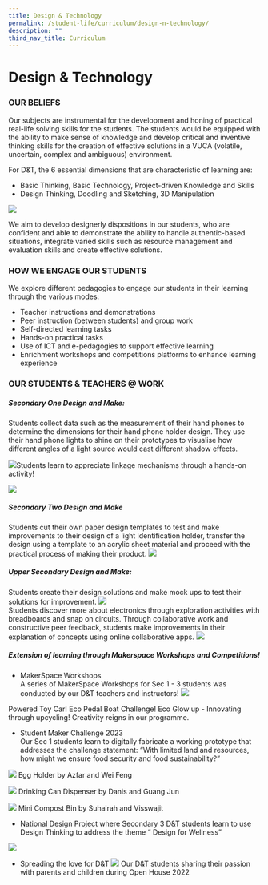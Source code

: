 ```yaml
---
title: Design & Technology
permalink: /student-life/curriculum/design-n-technology/
description: ""
third_nav_title: Curriculum
---
```

# **Design &amp; Technology**

### OUR BELIEFS

Our subjects are instrumental for the development and honing of practical real-life solving skills for the students. The students would be equipped with the ability to make sense of knowledge and develop critical and inventive thinking skills for the creation of effective solutions in a VUCA (volatile, uncertain, complex and ambiguous) environment.

For&nbsp;D&amp;T, the 6 essential dimensions that are characteristic of learning are:

*   Basic Thinking, Basic Technology, Project-driven Knowledge and Skills
*   Design Thinking, Doodling and Sketching, 3D Manipulation

![](/images/Design&Techology2023/picture1.png)

We aim to develop designerly dispositions in our students, who are confident and able to demonstrate the ability to handle authentic-based situations, integrate varied skills such as resource management and evaluation skills and create effective solutions.


### HOW WE ENGAGE OUR STUDENTS

We explore different pedagogies to engage our students in their learning through the various modes:

*   Teacher instructions and demonstrations
*   Peer instruction (between students) and group work
*   Self-directed learning tasks
*   Hands-on practical tasks
*   Use of ICT and e-pedagogies to support effective learning
*   Enrichment workshops and competitions platforms to enhance learning experience

### OUR STUDENTS &amp; TEACHERS @ WORK

##### Secondary One Design and Make:
Students collect data such as the measurement of their hand phones to determine the dimensions for their hand phone holder design. They use their hand phone lights to shine on their prototypes to visualise how different angles of a light source would cast different shadow effects. 

![](/images/Design&Techology2023/pix002.png)Students learn to appreciate linkage mechanisms through a hands-on activity!


![](/images/Design&Techology2023/dnt003.jpg)
##### Secondary Two Design and Make
Students cut their own paper design templates to test and make improvements to their design of a light identification holder, transfer the design using a template to an acrylic sheet material and proceed with the practical process of making their product.
![](/images/Design&Techology2023/pix001.png)

##### Upper Secondary Design and Make:
Students create their design solutions and make mock ups to test their solutions for improvement.
 ![](/images/Design&Techology2023/pix003.png)   
Students discover more about electronics through exploration activities with breadboards and snap on circuits. Through collaborative work and constructive peer feedback, students make improvements in their explanation of concepts using online collaborative apps.
![](/images/Design&Techology2023/pix004.png)

##### Extension of learning through Makerspace Workshops and Competitions!
- MakerSpace Workshops\
A series of MakerSpace Workshops for Sec 1 - 3 students was conducted by our D&T teachers and instructors! 
![](/images/Design&Techology2023/pix005.png)  

Powered Toy Car! Eco Pedal Boat Challenge! Eco Glow up - Innovating through upcycling! Creativity reigns in our programme.

- Student Maker Challenge 2023\
Our Sec 1 students learn to digitally fabricate a working prototype that addresses the challenge statement: “With limited land and resources, how might we ensure food security and food sustainability?”

![](/images/Design&Techology2023/pix006.png)
Egg Holder by Azfar and Wei Feng

 ![](/images/Design&Techology2023/pix007.png) 
Drinking Can Dispenser by Danis and Guang Jun

  ![](/images/Design&Techology2023/pix008.png) 
Mini Compost Bin by Suhairah and Visswajit



- National Design Project where Secondary 3 D&T students learn to use Design Thinking to address the theme “ Design for Wellness”

 ![](/images/Design&Techology2023/pix009.png)
- Spreading the love for D&T 
![](/images/Design&Techology2023/pix010.png)
Our D&T students sharing their passion with parents and children during Open House 2022

